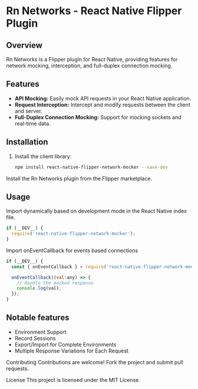 # Rn Networks - React Native Flipper Plugin

## Overview
Rn Networks is a Flipper plugin for React Native, providing features for network mocking, interception, and full-duplex connection mocking.

## Features
- **API Mocking:** Easily mock API requests in your React Native application.
- **Request Interception:** Intercept and modify requests between the client and server.
- **Full-Duplex Connection Mocking:** Support for mocking sockets and real-time data.

## Installation
1. Install the client library:
   ```bash
   npm install react-native-flipper-network-mocker --save-dev

Install the Rn Networks plugin from the Flipper marketplace.

## Usage
Import dynamically based on development mode in the React Native index file.
```javascript
if (__DEV__) {
  require('react-native-flipper-network-mocker');
}
```
Import onEventCallback for events based connections
```javascript
if (__DEV__) {
  const { onEventCallback } = require('react-native-flipper-network-mocker');

  onEventCallback((val:any) => {
    // Handle the mocked response
    console.log(val);
  });
}
```

## Notable features
- Environment Support
- Record Sessions
- Export/Import for Complete Environments
- Multiple Response Variations for Each Request


Contributing
Contributions are welcome! Fork the project and submit pull requests.

License
This project is licensed under the MIT License.
